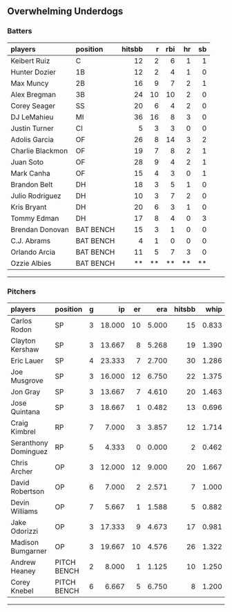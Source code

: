 ## Overwhelming Underdogs

### Batters

 
|players          |position  | hitsbb|  r| rbi| hr| sb| 
|:----------------|:---------|------:|--:|---:|--:|--:| 
|Keibert Ruiz     |C         |     12|  2|   6|  1|  1| 
|Hunter Dozier    |1B        |     12|  2|   4|  1|  0| 
|Max Muncy        |2B        |     16|  9|   7|  2|  1| 
|Alex Bregman     |3B        |     24| 10|  10|  2|  0| 
|Corey Seager     |SS        |     20|  6|   4|  2|  0| 
|DJ LeMahieu      |MI        |     36| 16|   8|  3|  0| 
|Justin Turner    |CI        |      5|  3|   3|  0|  0| 
|Adolis Garcia    |OF        |     26|  8|  14|  3|  2| 
|Charlie Blackmon |OF        |     19|  7|   8|  2|  1| 
|Juan Soto        |OF        |     28|  9|   4|  2|  1| 
|Mark Canha       |OF        |     15|  4|   3|  0|  1| 
|Brandon Belt     |DH        |     18|  3|   5|  1|  0| 
|Julio Rodriguez  |DH        |     10|  3|   7|  2|  0| 
|Kris Bryant      |DH        |     20|  6|   3|  1|  0| 
|Tommy Edman      |DH        |     17|  8|   4|  0|  3| 
|Brendan Donovan  |BAT BENCH |     15|  3|   1|  0|  0| 
|C.J. Abrams      |BAT BENCH |      4|  1|   0|  0|  0| 
|Orlando Arcia    |BAT BENCH |     11|  5|   7|  3|  0| 
|Ozzie Albies     |BAT BENCH |     **| **|  **| **| **| 

* * *

### Pitchers

 
|players              |position    |  g|     ip| er|   era| hitsbb|  whip| so|  w| sv| 
|:--------------------|:-----------|--:|------:|--:|-----:|------:|-----:|--:|--:|--:| 
|Carlos Rodon         |SP          |  3| 18.000| 10| 5.000|     15| 0.833| 27|  1|  0| 
|Clayton Kershaw      |SP          |  3| 13.667|  8| 5.268|     19| 1.390| 13|  0|  0| 
|Eric Lauer           |SP          |  4| 23.333|  7| 2.700|     30| 1.286| 15|  2|  0| 
|Joe Musgrove         |SP          |  3| 16.000| 12| 6.750|     22| 1.375| 18|  0|  0| 
|Jon Gray             |SP          |  3| 13.667|  7| 4.610|     20| 1.463| 16|  1|  0| 
|Jose Quintana        |SP          |  3| 18.667|  1| 0.482|     13| 0.696| 15|  1|  0| 
|Craig Kimbrel        |RP          |  7|  7.000|  3| 3.857|     12| 1.714|  7|  0|  5| 
|Seranthony Dominguez |RP          |  5|  4.333|  0| 0.000|      2| 0.462|  5|  1|  2| 
|Chris Archer         |OP          |  3| 12.000| 12| 9.000|     20| 1.667| 15|  0|  0| 
|David Robertson      |OP          |  6|  7.000|  2| 2.571|      7| 1.000|  8|  1|  3| 
|Devin Williams       |OP          |  7|  5.667|  1| 1.588|      5| 0.882|  9|  0|  1| 
|Jake Odorizzi        |OP          |  3| 17.333|  9| 4.673|     17| 0.981| 15|  0|  0| 
|Madison Bumgarner    |OP          |  3| 19.667| 10| 4.576|     26| 1.322| 11|  1|  0| 
|Andrew Heaney        |PITCH BENCH |  2|  8.000|  1| 1.125|     10| 1.250| 11|  0|  0| 
|Corey Knebel         |PITCH BENCH |  6|  6.667|  5| 6.750|      8| 1.200|  7|  1|  0| 


* * *


